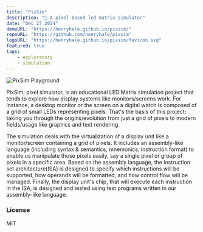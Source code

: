 ```yaml
---
title: "PixSim"
description: "👾 A pixel-based led matrix simulator"
date: "Dec 27 2024"
demoURL: "https://henryhale.github.io/pixsim/"
repoURL: "https://github.com/henryhale/pixsim"
logoURL: "https://henryhale.github.io/pixsim/favicon.svg"
featured: true
tags:
    - exploratory
    - simulation
---
```


![PixSim Playground](https://henryhale.github.io/pixsim/media/screenshot.png)

PixSim, pixel simulator, is an educational LED Matrix simulation project that tends to explore how display systems like monitors/screens work. For instance, a desktop monitor or the screen on a digital watch is composed of a grid of small LEDs representing pixels. That's the basis of this project; taking you through the origins/evolution from just a grid of pixels to modern fields/usage like graphics and text rendering.

The simulation deals with the virtualization of a display unit like a monitor/screen containing a grid of pixels. It includes an assembly-like language (including syntax & semantics, mnemonics, instruction format) to enable us manipulate those pixels easily, say a single pixel or group of pixels in a specific area. Based on the assembly language, the instruction set architecture(ISA) is designed to specify which instructions will be supported, how operands will be formatted, and how control flow will be managed. Finally, the display unit's chip, that will execute each instruction in the ISA, is designed and tested using test programs written in our assembly-like language.

### License

MIT
